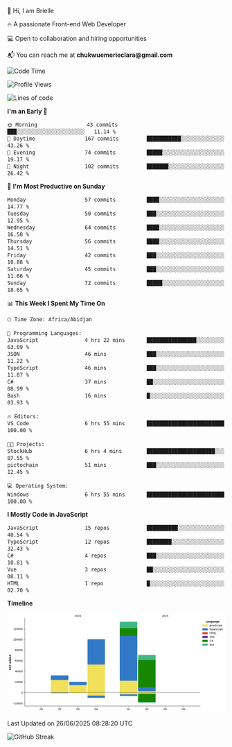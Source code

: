 <div align="left">
  <p>👋 Hi, I am Brielle</p>
  <p>🔥 A passionate Front-end Web Developer</p>
  <p>💻 Open to collaboration and hiring opportunities</p>
  <p>📬 You can reach me at <strong>chukwuemerieclara@gmail.com</strong></p>
</div>


 
 <!--START_SECTION:waka-->
![Code Time](http://img.shields.io/badge/Code%20Time-718%20hrs%2014%20mins-blue)

![Profile Views](http://img.shields.io/badge/Profile%20Views-1-blue)

![Lines of code](https://img.shields.io/badge/From%20Hello%20World%20I%27ve%20Written-356.4%20thousand%20lines%20of%20code-blue)

**I'm an Early 🐤** 

```text
🌞 Morning                43 commits          ███░░░░░░░░░░░░░░░░░░░░░░   11.14 % 
🌆 Daytime                167 commits         ███████████░░░░░░░░░░░░░░   43.26 % 
🌃 Evening                74 commits          █████░░░░░░░░░░░░░░░░░░░░   19.17 % 
🌙 Night                  102 commits         ███████░░░░░░░░░░░░░░░░░░   26.42 % 
```
📅 **I'm Most Productive on Sunday** 

```text
Monday                   57 commits          ████░░░░░░░░░░░░░░░░░░░░░   14.77 % 
Tuesday                  50 commits          ███░░░░░░░░░░░░░░░░░░░░░░   12.95 % 
Wednesday                64 commits          ████░░░░░░░░░░░░░░░░░░░░░   16.58 % 
Thursday                 56 commits          ████░░░░░░░░░░░░░░░░░░░░░   14.51 % 
Friday                   42 commits          ███░░░░░░░░░░░░░░░░░░░░░░   10.88 % 
Saturday                 45 commits          ███░░░░░░░░░░░░░░░░░░░░░░   11.66 % 
Sunday                   72 commits          █████░░░░░░░░░░░░░░░░░░░░   18.65 % 
```


📊 **This Week I Spent My Time On** 

```text
🕑︎ Time Zone: Africa/Abidjan

💬 Programming Languages: 
JavaScript               4 hrs 22 mins       ████████████████░░░░░░░░░   63.09 % 
JSON                     46 mins             ███░░░░░░░░░░░░░░░░░░░░░░   11.22 % 
TypeScript               46 mins             ███░░░░░░░░░░░░░░░░░░░░░░   11.07 % 
C#                       37 mins             ██░░░░░░░░░░░░░░░░░░░░░░░   08.99 % 
Bash                     16 mins             █░░░░░░░░░░░░░░░░░░░░░░░░   03.93 % 

🔥 Editors: 
VS Code                  6 hrs 55 mins       █████████████████████████   100.00 % 

🐱‍💻 Projects: 
StockHub                 6 hrs 4 mins        ██████████████████████░░░   87.55 % 
pictochain               51 mins             ███░░░░░░░░░░░░░░░░░░░░░░   12.45 % 

💻 Operating System: 
Windows                  6 hrs 55 mins       █████████████████████████   100.00 % 
```

**I Mostly Code in JavaScript** 

```text
JavaScript               15 repos            ██████████░░░░░░░░░░░░░░░   40.54 % 
TypeScript               12 repos            ████████░░░░░░░░░░░░░░░░░   32.43 % 
C#                       4 repos             ███░░░░░░░░░░░░░░░░░░░░░░   10.81 % 
Vue                      3 repos             ██░░░░░░░░░░░░░░░░░░░░░░░   08.11 % 
HTML                     1 repo              █░░░░░░░░░░░░░░░░░░░░░░░░   02.70 % 
```



**Timeline**

![Lines of Code chart](https://raw.githubusercontent.com/Brielle28/Brielle28/main/assets/bar_graph.png)


 Last Updated on 26/06/2025 08:28:20 UTC
<!--END_SECTION:waka-->

![GitHub Streak](https://github-readme-streak-stats.herokuapp.com/?user=Brielle28)




